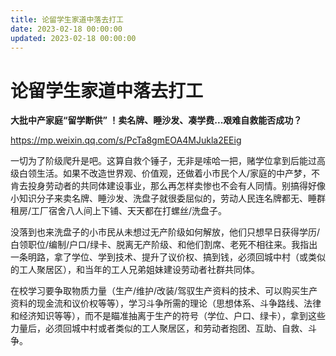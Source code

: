 ```yaml
---
title: 论留学生家道中落去打工
date: 2023-02-18 00:00:00
updated: 2023-02-18 00:00:00
---
```


# 论留学生家道中落去打工

**大批中产家庭“留学断供” ！卖名牌、睡沙发、凑学费...艰难自救能否成功？**

https://mp.weixin.qq.com/s/PcTa8gmEOA4MJukla2EEig

一切为了阶级爬升是吧。这算自救个锤子，无非是嗦哈一把，赌学位拿到后能过高级白领生活。如果不改造世界观、价值观，还做着小市民个人/家庭的中产梦，不肯去投身劳动者的共同体建设事业，那么再怎样卖惨也不会有人同情。别搞得好像小知识分子来卖名牌、睡沙发、洗盘子就很委屈似的，劳动人民连名牌都无、睡群租房/工厂宿舍八人间上下铺、天天都在打螺丝/洗盘子。

没落到也来洗盘子的小市民从未想过无产阶级如何解放，他们只想早日获得学历/白领职位/编制/户口/绿卡、脱离无产阶级、和他们割席、老死不相往来。我指出一条明路，拿了学位、学到技术、提升了议价权、搞到钱，必须回城中村（或类似的工人聚居区），和当年的工人兄弟姐妹建设劳动者社群共同体。

在校学习要争取物质力量（生产/维护/改装/驾驭生产资料的技术、可以购买生产资料的现金流和议价权等等），学习斗争所需的理论（思想体系、斗争路线、法律和经济知识等等），而不是瞄准抽离于生产的符号（学位、户口、绿卡），拿到这些力量后，必须回城中村或者类似的工人聚居区，和劳动者抱团、互助、自救、斗争。

